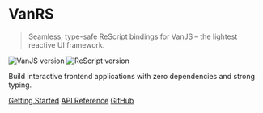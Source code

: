 # VanRS

> Seamless, type-safe ReScript bindings for VanJS – the lightest reactive UI framework.

![VanJS version](https://img.shields.io/badge/VanJS-%3E%3D1.5.5-blue)
![ReScript version](https://img.shields.io/badge/ReScript-%3E%3D11.0.0-blue)

Build interactive frontend applications with zero dependencies and strong typing.

[Getting Started](/getting-started.md)
[API Reference](/api-index.md)
[GitHub](https://github.com/MetalbolicX/rescript-vanjs)